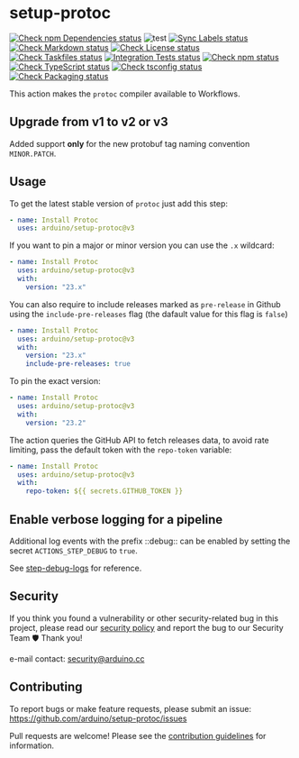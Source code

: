 # setup-protoc

[![Check npm Dependencies status](https://github.com/arduino/setup-protoc/actions/workflows/check-npm-dependencies-task.yml/badge.svg)](https://github.com/arduino/setup-protoc/actions/workflows/check-npm-dependencies-task.yml)
![test](https://github.com/arduino/setup-protoc/workflows/test/badge.svg)
[![Sync Labels status](https://github.com/arduino/setup-protoc/actions/workflows/sync-labels-npm.yml/badge.svg)](https://github.com/arduino/setup-protoc/actions/workflows/sync-labels-npm.yml)
[![Check Markdown status](https://github.com/arduino/setup-protoc/actions/workflows/check-markdown-task.yml/badge.svg)](https://github.com/arduino/setup-protoc/actions/workflows/check-markdown-task.yml)
[![Check License status](https://github.com/arduino/setup-protoc/actions/workflows/check-license.yml/badge.svg)](https://github.com/arduino/setup-protoc/actions/workflows/check-license.yml)
[![Check Taskfiles status](https://github.com/arduino/setup-protoc/actions/workflows/check-taskfiles.yml/badge.svg)](https://github.com/arduino/setup-protoc/actions/workflows/check-taskfiles.yml)
[![Integration Tests status](https://github.com/arduino/setup-protoc/actions/workflows/test-integration.yml/badge.svg)](https://github.com/arduino/setup-protoc/actions/workflows/test-integration.yml)
[![Check npm status](https://github.com/arduino/setup-protoc/actions/workflows/check-npm-task.yml/badge.svg)](https://github.com/arduino/setup-protoc/actions/workflows/check-npm-task.yml)
[![Check TypeScript status](https://github.com/arduino/setup-protoc/actions/workflows/check-typescript-task.yml/badge.svg)](https://github.com/arduino/setup-protoc/actions/workflows/check-typescript-task.yml)
[![Check tsconfig status](https://github.com/arduino/setup-protoc/actions/workflows/check-tsconfig-task.yml/badge.svg)](https://github.com/arduino/setup-protoc/actions/workflows/check-tsconfig-task.yml)
[![Check Packaging status](https://github.com/arduino/setup-protoc/actions/workflows/check-packaging-ncc-typescript-task.yml/badge.svg)](https://github.com/arduino/setup-protoc/actions/workflows/check-packaging-ncc-typescript-task.yml)

This action makes the `protoc` compiler available to Workflows.

## Upgrade from v1 to v2 or v3

Added support **only** for the new protobuf tag naming convention `MINOR.PATCH`.

## Usage

To get the latest stable version of `protoc` just add this step:

```yaml
- name: Install Protoc
  uses: arduino/setup-protoc@v3
```

If you want to pin a major or minor version you can use the `.x` wildcard:

```yaml
- name: Install Protoc
  uses: arduino/setup-protoc@v3
  with:
    version: "23.x"
```

You can also require to include releases marked as `pre-release` in Github using the `include-pre-releases` flag (the dafault value for this flag is `false`)

```yaml
- name: Install Protoc
  uses: arduino/setup-protoc@v3
  with:
    version: "23.x"
    include-pre-releases: true
```

To pin the exact version:

```yaml
- name: Install Protoc
  uses: arduino/setup-protoc@v3
  with:
    version: "23.2"
```

The action queries the GitHub API to fetch releases data, to avoid rate limiting,
pass the default token with the `repo-token` variable:

```yaml
- name: Install Protoc
  uses: arduino/setup-protoc@v3
  with:
    repo-token: ${{ secrets.GITHUB_TOKEN }}
```

## Enable verbose logging for a pipeline

Additional log events with the prefix ::debug:: can be enabled by setting the secret `ACTIONS_STEP_DEBUG` to `true`.

See [step-debug-logs](https://github.com/actions/toolkit/blob/master/docs/action-debugging.md#step-debug-logs) for reference.

## Security

If you think you found a vulnerability or other security-related bug in this project, please read our
[security policy](https://github.com/arduino/setup-protoc/security/policy) and report the bug to our Security Team 🛡️
Thank you!

e-mail contact: security@arduino.cc

## Contributing

To report bugs or make feature requests, please submit an issue: https://github.com/arduino/setup-protoc/issues

Pull requests are welcome! Please see the [contribution guidelines](.github/CONTRIBUTING.md) for information.
